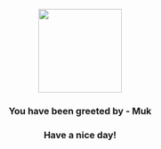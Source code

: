 <p align="center">
            <img src="https://raw.githubusercontent.com/PokeAPI/sprites/master/sprites/pokemon/89.png" width="150" height="150">
          </p>
          <h3 align="center">You have been greeted by - <b>Muk</b></h3>
          <h3 align="center">Have a nice day!</h3>
        